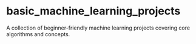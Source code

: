 # basic_machine_learning_projects
A collection of beginner-friendly machine learning projects covering core algorithms and concepts. 
